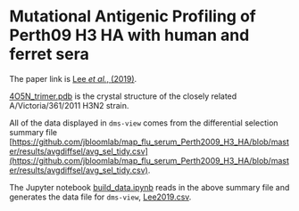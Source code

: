 # Mutational Antigenic Profiling of Perth09 H3 HA with human and ferret sera

The paper link is [Lee _et al._, (2019)](https://elifesciences.org/articles/49324).

[4O5N_trimer.pdb](4O5N_trimer.pdb) is the crystal structure of the closely related A/Victoria/361/2011 H3N2 strain.

All of the data displayed in `dms-view` comes from the differential selection summary file [https://github.com/jbloomlab/map_flu_serum_Perth2009_H3_HA/blob/master/results/avgdiffsel/avg_sel_tidy.csv](https://github.com/jbloomlab/map_flu_serum_Perth2009_H3_HA/blob/master/results/avgdiffsel/avg_sel_tidy.csv).

The Jupyter notebook [build_data.ipynb](build_data.ipynb) reads in the above summary file and generates the data file for `dms-view`, [Lee2019.csv](Lee2019.csv).

